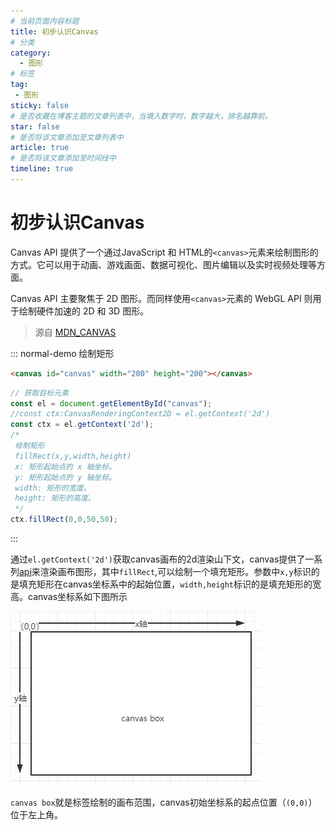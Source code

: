```yaml
---
# 当前页面内容标题
title: 初步认识Canvas
# 分类
category:
  - 图形
# 标签
tag:
 - 图形
sticky: false
# 是否收藏在博客主题的文章列表中，当填入数字时，数字越大，排名越靠前。
star: false
# 是否将该文章添加至文章列表中
article: true
# 是否将该文章添加至时间线中
timeline: true
---
```


# 初步认识Canvas

Canvas API 提供了一个通过JavaScript 和 HTML的`<canvas>`元素来绘制图形的方式。它可以用于动画、游戏画面、数据可视化、图片编辑以及实时视频处理等方面。

Canvas API 主要聚焦于 2D 图形。而同样使用`<canvas>`元素的 WebGL API 则用于绘制硬件加速的 2D 和 3D 图形。
> 源自 [MDN_CANVAS](https://developer.mozilla.org/zh-CN/docs/Web/API/Canvas_API)


::: normal-demo 绘制矩形
```html
<canvas id="canvas" width="200" height="200"></canvas>
```

```js
// 获取目标元素
const el = document.getElementById("canvas");
//const ctx:CanvasRenderingContext2D = el.getContext('2d')
const ctx = el.getContext('2d');
/*
 绘制矩形
 fillRect(x,y,width,height)
 x: 矩形起始点的 x 轴坐标。
 y: 矩形起始点的 y 轴坐标。
 width: 矩形的宽度。
 height: 矩形的高度。
 */
ctx.fillRect(0,0,50,50);
```
:::

通过`el.getContext('2d')`获取canvas画布的2d渲染山下文，canvas提供了一系列[api](https://developer.mozilla.org/zh-CN/docs/Web/API/CanvasRenderingContext2D)来渲染画布图形，其中`fillRect`,可以绘制一个填充矩形。参数中`x,y`标识的是填充矩形在canvas坐标系中的起始位置，`width,height`标识的是填充矩形的宽高。canvas坐标系如下图所示

![Canvas Box](./assets/1.jpg)

`canvas box`就是标签绘制的画布范围，canvas初始坐标系的起点位置（`(0,0)`）位于左上角。
